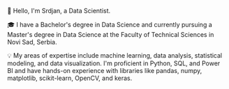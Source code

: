 👋 Hello, I'm Srdjan, a Data Scientist.

🎓 I have a Bachelor's degree in Data Science and currently pursuing a Master's degree in Data Science at the Faculty of Technical Sciences in Novi Sad, Serbia. 

💡 My areas of expertise include machine learning, data analysis, statistical modeling, and data visualization. I'm proficient in Python, SQL, and Power BI and have hands-on experience with libraries like pandas, numpy, matplotlib, scikit-learn, OpenCV, and keras.


